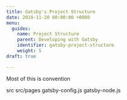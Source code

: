 ```yaml
---
title: Gatsby's Project Structure
date: 2018-11-20 00:00:00 +0000
menu:
  guides:
    name: Project Structure
    parent: Developing with Gatsby
    identifier: gatsby-project-structure
    weight: 5
draft: true

---
```

Most of this is convention

src
src/pages
gatsby-config.js
gatsby-node.js
